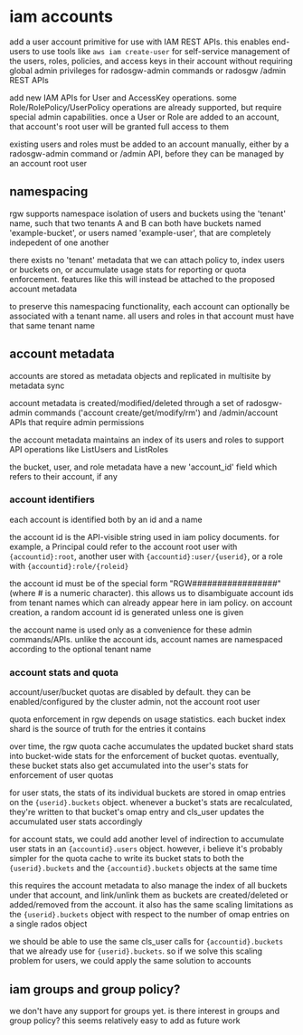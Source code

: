 # iam accounts

add a user account primitive for use with IAM REST APIs. this enables end-users to use tools like `aws iam create-user` for self-service management of the users, roles, policies, and access keys in their account without requiring global admin privileges for radosgw-admin commands or radosgw /admin REST APIs

add new IAM APIs for User and AccessKey operations. some Role/RolePolicy/UserPolicy operations are already supported, but require special admin capabilities. once a User or Role are added to an account, that account's root user will be granted full access to them

existing users and roles must be added to an account manually, either by a radosgw-admin command or /admin API, before they can be managed by an account root user


## namespacing

rgw supports namespace isolation of users and buckets using the 'tenant' name, such that two tenants A and B can both have buckets named 'example-bucket', or users named 'example-user', that are completely indepedent of one another

there exists no 'tenant' metadata that we can attach policy to, index users or buckets on, or accumulate usage stats for reporting or quota enforcement. features like this will instead be attached to the proposed account metadata

to preserve this namespacing functionality, each account can optionally be associated with a tenant name. all users and roles in that account must have that same tenant name


## account metadata

accounts are stored as metadata objects and replicated in multisite by metadata sync

account metadata is created/modified/deleted through a set of radosgw-admin commands ('account create/get/modify/rm') and /admin/account APIs that require admin permissions

the account metadata maintains an index of its users and roles to support API operations like ListUsers and ListRoles

the bucket, user, and role metadata have a new 'account_id' field which refers to their account, if any


### account identifiers

each account is identified both by an id and a name

the account id is the API-visible string used in iam policy documents. for example, a Principal could refer to the account root user with `{accountid}:root`, another user with `{accountid}:user/{userid}`, or a role with `{accountid}:role/{roleid}`

the account id must be of the special form "RGW#################" (where # is a numeric character). this allows us to disambiguate account ids from tenant names which can already appear here in iam policy. on account creation, a random account id is generated unless one is given

the account name is used only as a convenience for these admin commands/APIs. unlike the account ids, account names are namespaced according to the optional tenant name


### account stats and quota

account/user/bucket quotas are disabled by default. they can be enabled/configured by the cluster admin, not the account root user

quota enforcement in rgw depends on usage statistics. each bucket index shard is the source of truth for the entries it contains

over time, the rgw quota cache accumulates the updated bucket shard stats into bucket-wide stats for the enforcement of bucket quotas. eventually, these bucket stats also get accumulated into the user's stats for enforcement of user quotas

for user stats, the stats of its individual buckets are stored in omap entries on the `{userid}.buckets` object. whenever a bucket's stats are recalculated, they're written to that bucket's omap entry and cls_user updates the accumulated user stats accordingly

for account stats, we could add another level of indirection to accumulate user stats in an `{accountid}.users` object. however, i believe it's probably simpler for the quota cache to write its bucket stats to both the `{userid}.buckets` and the `{accountid}.buckets` objects at the same time

this requires the account metadata to also manage the index of all buckets under that account, and link/unlink them as buckets are created/deleted or added/removed from the account. it also has the same scaling limitations as the `{userid}.buckets` object with respect to the number of omap entries on a single rados object

we should be able to use the same cls_user calls for `{accountid}.buckets` that we already use for `{userid}.buckets`. so if we solve this scaling problem for users, we could apply the same solution to accounts


## iam groups and group policy?

we don't have any support for groups yet. is there interest in groups and group policy? this seems relatively easy to add as future work
